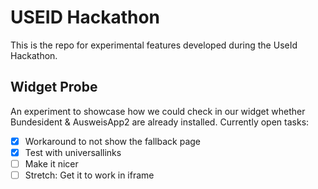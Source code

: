 # USEID Hackathon 

This is the repo for experimental features developed during the UseId Hackathon.


## Widget Probe
An experiment to showcase how we could check in our widget whether Bundesident & AusweisApp2 are already installed. Currently open tasks:

- [x] Workaround to not show the fallback page
- [x] Test with universallinks
- [ ] Make it nicer 
- [ ] Stretch: Get it to work in iframe